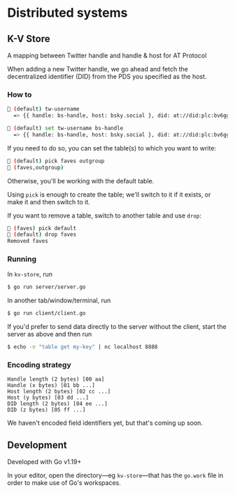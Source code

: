 # Distributed systems

## K-V Store

A mapping between Twitter handle and handle & host for AT Protocol

When adding a new Twitter handle, we go ahead and fetch the decentralized identifier (DID) from the PDS you specified as the host.

### How to

```sh
🔑 (default) tw-username
  => {{ handle: bs-handle, host: bsky.social }, did: at://did:plc:bv6ggog3tya2z3vxsub7hnal }
```

```sh
🔑 (default) set tw-username bs-handle
  => {{ handle: bs-handle, host: bsky.social }, did: at://did:plc:bv6ggog3tya2z3vxsub7hnal }
```

If you need to do so, you can set the table(s) to which you want to write:

```sh
🔑 (default) pick faves outgroup
🔑 (faves,outgroup)
```

Otherwise, you'll be working with the default table.

Using `pick` is enough to create the table; we'll switch to it if it exists, or make it and then switch to it.

If you want to remove a table, switch to another table and use `drop`:

```sh
🔑 (faves) pick default
🔑 (default) drop faves
Removed faves
```

### Running

In `kv-store`, run

```sh
$ go run server/server.go
```

In another tab/window/terminal, run

```sh
$ go run client/client.go
```

If you'd prefer to send data directly to the server without the client, start the server as above and then run

```sh
$ echo -n "table get my-key" | nc localhost 8888
```

### Encoding strategy

```
Handle length (2 bytes) [00 aa]
Handle (x bytes) [01 bb ...]
Host length (2 bytes) [02 cc ...]
Host (y bytes) [03 dd ...]
DID length (2 bytes) [04 ee ...]
DID (z bytes) [05 ff ...]
```

We haven't encoded field identifiers yet, but that's coming up soon.

## Development

Developed with Go v1.19+

In your editor, open the directory&mdash;eg `kv-store`&mdash;that has the `go.work` file in order to make use of Go's workspaces.

